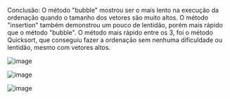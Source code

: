 Conclusão: O método "bubble" mostrou ser o mais lento na execução da ordenação quando o tamanho dos vetores são muito altos. O método "insertion" também demonstrou um pouco de lentidão, porém mais rápido que o método "bubble". O método mais rápido entre os 3, foi o método Quicksort, que conseguiu fazer a ordenação sem nenhuma dificuldade ou lentidão, mesmo com vetores altos.

![image](https://user-images.githubusercontent.com/62409310/206277680-c7f63d21-fc18-445b-948a-d72507f35fdc.png)

![image](https://user-images.githubusercontent.com/62409310/206277725-d65d38e4-caf9-42a6-ac8a-9efd132fbf4e.png)

![image](https://user-images.githubusercontent.com/62409310/206277760-03aeffb0-f035-4711-8c8c-9118ac283666.png)
